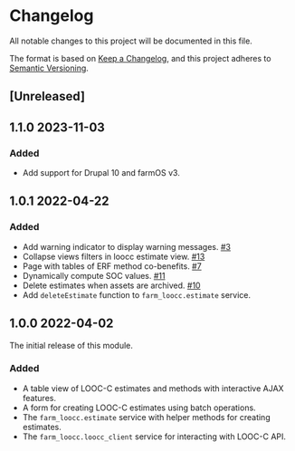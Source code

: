 # Changelog

All notable changes to this project will be documented in this file.

The format is based on [Keep a Changelog](https://keepachangelog.com/en/1.0.0/),
and this project adheres to [Semantic Versioning](https://semver.org/spec/v2.0.0.html).

## [Unreleased]

## 1.1.0 2023-11-03

### Added

- Add support for Drupal 10 and farmOS v3.

## 1.0.1 2022-04-22

### Added

- Add warning indicator to display warning messages. [#3](https://github.com/paul121/farm_loocc/issues/3)
- Collapse views filters in loocc estimate view. [#13](https://github.com/paul121/farm_loocc/issues/13)
- Page with tables of ERF method co-benefits. [#7](https://github.com/paul121/farm_loocc/issues/7)
- Dynamically compute SOC values. [#11](https://github.com/paul121/farm_loocc/issues/11)
- Delete estimates when assets are archived. [#10](https://github.com/paul121/farm_loocc/issues/10)
- Add `deleteEstimate` function to `farm_loocc.estimate` service.

## 1.0.0 2022-04-02

The initial release of this module.

### Added

- A table view of LOOC-C estimates and methods with interactive AJAX features.
- A form for creating LOOC-C estimates using batch operations.
- The `farm_loocc.estimate` service with helper methods for creating estimates.
- The `farm_loocc.loocc_client` service for interacting with LOOC-C API.
